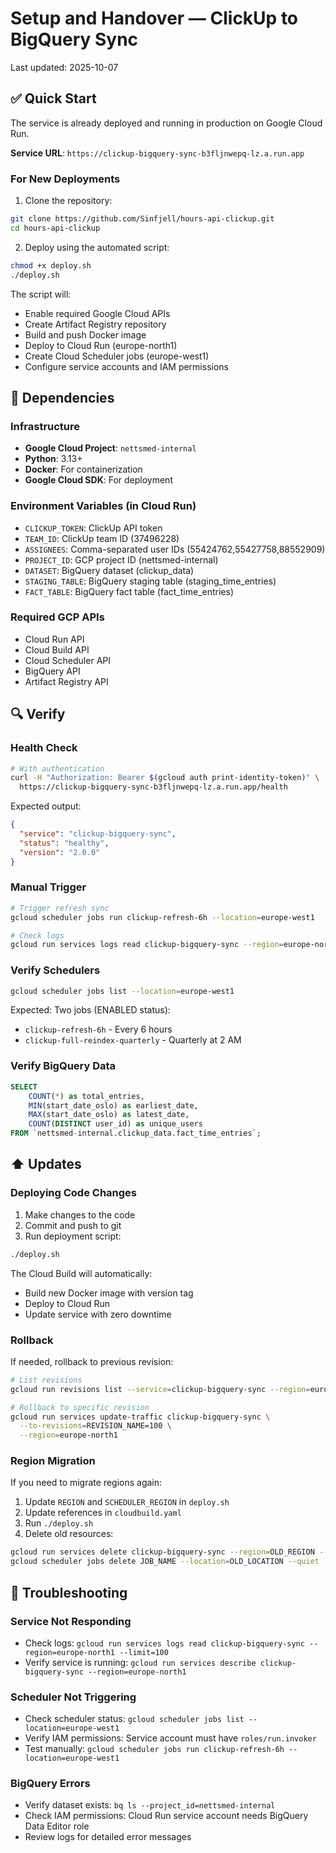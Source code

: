 # Setup and Handover — ClickUp to BigQuery Sync

Last updated: 2025-10-07

## ✅ Quick Start

The service is already deployed and running in production on Google Cloud Run.

**Service URL**: `https://clickup-bigquery-sync-b3fljnwepq-lz.a.run.app`

### For New Deployments

1. Clone the repository:
```bash
git clone https://github.com/Sinfjell/hours-api-clickup.git
cd hours-api-clickup
```

2. Deploy using the automated script:
```bash
chmod +x deploy.sh
./deploy.sh
```

The script will:
- Enable required Google Cloud APIs
- Create Artifact Registry repository
- Build and push Docker image
- Deploy to Cloud Run (europe-north1)
- Create Cloud Scheduler jobs (europe-west1)
- Configure service accounts and IAM permissions

## 🔑 Dependencies

### Infrastructure
- **Google Cloud Project**: `nettsmed-internal`
- **Python**: 3.13+
- **Docker**: For containerization
- **Google Cloud SDK**: For deployment

### Environment Variables (in Cloud Run)
- `CLICKUP_TOKEN`: ClickUp API token
- `TEAM_ID`: ClickUp team ID (37496228)
- `ASSIGNEES`: Comma-separated user IDs (55424762,55427758,88552909)
- `PROJECT_ID`: GCP project ID (nettsmed-internal)
- `DATASET`: BigQuery dataset (clickup_data)
- `STAGING_TABLE`: BigQuery staging table (staging_time_entries)
- `FACT_TABLE`: BigQuery fact table (fact_time_entries)

### Required GCP APIs
- Cloud Run API
- Cloud Build API
- Cloud Scheduler API
- BigQuery API
- Artifact Registry API

## 🔍 Verify

### Health Check
```bash
# With authentication
curl -H "Authorization: Bearer $(gcloud auth print-identity-token)" \
  https://clickup-bigquery-sync-b3fljnwepq-lz.a.run.app/health
```

Expected output:
```json
{
  "service": "clickup-bigquery-sync",
  "status": "healthy",
  "version": "2.0.0"
}
```

### Manual Trigger
```bash
# Trigger refresh sync
gcloud scheduler jobs run clickup-refresh-6h --location=europe-west1

# Check logs
gcloud run services logs read clickup-bigquery-sync --region=europe-north1 --limit=50
```

### Verify Schedulers
```bash
gcloud scheduler jobs list --location=europe-west1
```

Expected: Two jobs (ENABLED status):
- `clickup-refresh-6h` - Every 6 hours
- `clickup-full-reindex-quarterly` - Quarterly at 2 AM

### Verify BigQuery Data
```sql
SELECT 
    COUNT(*) as total_entries,
    MIN(start_date_oslo) as earliest_date,
    MAX(start_date_oslo) as latest_date,
    COUNT(DISTINCT user_id) as unique_users
FROM `nettsmed-internal.clickup_data.fact_time_entries`;
```

## ⬆️ Updates

### Deploying Code Changes

1. Make changes to the code
2. Commit and push to git
3. Run deployment script:
```bash
./deploy.sh
```

The Cloud Build will automatically:
- Build new Docker image with version tag
- Deploy to Cloud Run
- Update service with zero downtime

### Rollback

If needed, rollback to previous revision:
```bash
# List revisions
gcloud run revisions list --service=clickup-bigquery-sync --region=europe-north1

# Rollback to specific revision
gcloud run services update-traffic clickup-bigquery-sync \
  --to-revisions=REVISION_NAME=100 \
  --region=europe-north1
```

### Region Migration

If you need to migrate regions again:
1. Update `REGION` and `SCHEDULER_REGION` in `deploy.sh`
2. Update references in `cloudbuild.yaml`
3. Run `./deploy.sh`
4. Delete old resources:
```bash
gcloud run services delete clickup-bigquery-sync --region=OLD_REGION --quiet
gcloud scheduler jobs delete JOB_NAME --location=OLD_LOCATION --quiet
```

## 🚨 Troubleshooting

### Service Not Responding
- Check logs: `gcloud run services logs read clickup-bigquery-sync --region=europe-north1 --limit=100`
- Verify service is running: `gcloud run services describe clickup-bigquery-sync --region=europe-north1`

### Scheduler Not Triggering
- Check scheduler status: `gcloud scheduler jobs list --location=europe-west1`
- Verify IAM permissions: Service account must have `roles/run.invoker`
- Test manually: `gcloud scheduler jobs run clickup-refresh-6h --location=europe-west1`

### BigQuery Errors
- Verify dataset exists: `bq ls --project_id=nettsmed-internal`
- Check IAM permissions: Cloud Run service account needs BigQuery Data Editor role
- Review logs for detailed error messages
